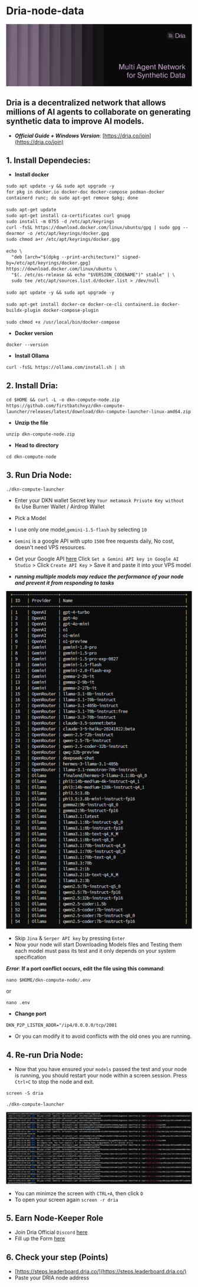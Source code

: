 # Dria-node-data

![Image](https://github.com/SKaaalper/Dria-node-data/blob/main/image1.jfif)


## **Dria is a decentralized network that allows millions of AI agents to collaborate on generating synthetic data to improve AI models.**


- ***Official Guide + Windows Version***: [https://dria.co/join](https://dria.co/join)


## 1. **Install Dependecies**:
- **Install docker**
```
sudo apt update -y && sudo apt upgrade -y
for pkg in docker.io docker-doc docker-compose podman-docker containerd runc; do sudo apt-get remove $pkg; done

sudo apt-get update
sudo apt-get install ca-certificates curl gnupg
sudo install -m 0755 -d /etc/apt/keyrings
curl -fsSL https://download.docker.com/linux/ubuntu/gpg | sudo gpg --dearmor -o /etc/apt/keyrings/docker.gpg
sudo chmod a+r /etc/apt/keyrings/docker.gpg

echo \
  "deb [arch="$(dpkg --print-architecture)" signed-by=/etc/apt/keyrings/docker.gpg] https://download.docker.com/linux/ubuntu \
  "$(. /etc/os-release && echo "$VERSION_CODENAME")" stable" | \
  sudo tee /etc/apt/sources.list.d/docker.list > /dev/null

sudo apt update -y && sudo apt upgrade -y

sudo apt-get install docker-ce docker-ce-cli containerd.io docker-buildx-plugin docker-compose-plugin

sudo chmod +x /usr/local/bin/docker-compose
```

- **Docker version**
```
docker --version
```

- **Install Ollama**
```
curl -fsSL https://ollama.com/install.sh | sh
```

## 2. **Install Dria**:
```
cd $HOME && curl -L -o dkn-compute-node.zip https://github.com/firstbatchxyz/dkn-compute-launcher/releases/latest/download/dkn-compute-launcher-linux-amd64.zip
```
- **Unzip the file**
```
unzip dkn-compute-node.zip
```
- **Head to directory**
```
cd dkn-compute-node
```

## 3. **Run Dria Node**:
```
./dkn-compute-launcher
```

- Enter your DKN wallet Secret key `Your metamask Private Key without 0x` Use Burner Wallet / Airdrop Wallet
- Pick a Model
 - I use only one model,`gemini-1.5-flash` by selecting `10`
 - `Gemini` is a google API with upto `1500` free requests daily, No cost, doesn't need VPS resources.
 - Get your Google API [here](https://ai.google.dev/gemini-api/docs/api-key) Click `Get a Gemini API key in Google AI Studio` > Click `Create API Key` > Save it and paste it into your VPS model

- ***running multiple models may reduce the performance of your node and prevent it from responding to tasks***

 ![Image](https://github.com/SKaaalper/Dria-node-data/blob/main/image2.png)

- Skip `Jina` & `Serper API key` by pressing `Enter`
- Now your node will start Downloading Models files and Testing them each model must pass its test and it only depends on your system specification


***Error***: **If a port conflict occurs, edit the file using this command**:
```
nano $HOME/dkn-compute-node/.env
```
or
```
nano .env
```
- **Change port**
```
DKN_P2P_LISTEN_ADDR="/ip4/0.0.0.0/tcp/2001
```
- Or you can modify it to avoid conflicts with the old ones you are running.

## 4. **Re-run Dria Node**:
- Now that you have ensured your `models` passed the test and your node is running, you should restart your node within a screen session. Press `Ctrl+C` to stop the node and exit.
  
```
screen -S dria
```
```
./dkn-compute-launcher
```

![Image](https://github.com/SKaaalper/Dria-node-data/blob/main/image3.png)

- You can minimze the screen with `CTRL+A`, then click `D`
- To open your screen again `screen -r dria`

## 5. **Earn Node-Keeper Role**
- Join Dria Official `Discord` [here](https://discord.gg/dria)
- Fill up the Form [here](https://docs.google.com/forms/d/e/1FAIpQLSeK090ejc4dg5x1ztb_yAOxGz5o1V8JUqDa-o3AwV1Lq7NpMA/viewform)


## 6. **Check your step (Points)**
- [https://steps.leaderboard.dria.co/](https://steps.leaderboard.dria.co/)
- Paste your DRIA node address





